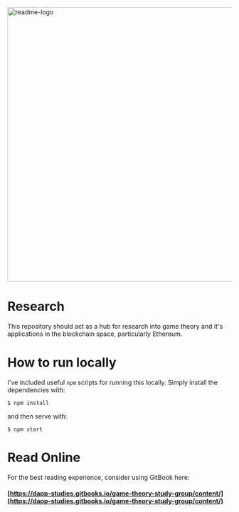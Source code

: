 <img width="615" alt="readme-logo" src="https://cloud.githubusercontent.com/assets/706123/20239781/f6698800-a8d6-11e6-9d83-bb32c6d1187b.png">

# Research
This repository should act as a hub for research into game theory and it's applications
in the blockchain space, particularly Ethereum.

# How to run locally
I've included useful `npm` scripts for running this locally. Simply install the dependencies with:
```
$ npm install
```
and then serve with:
```
$ npm start
```

# Read Online
For the best reading experience, consider using GitBook here:

#### [https://dapp-studies.gitbooks.io/game-theory-study-group/content/](https://dapp-studies.gitbooks.io/game-theory-study-group/content/)
